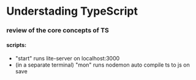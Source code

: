 # Understading TypeScript

### review of the core concepts of TS

#### scripts:

- "start" runs lite-server on localhost:3000
- (in a separate terminal) "mon" runs nodemon auto compile ts to js on save
